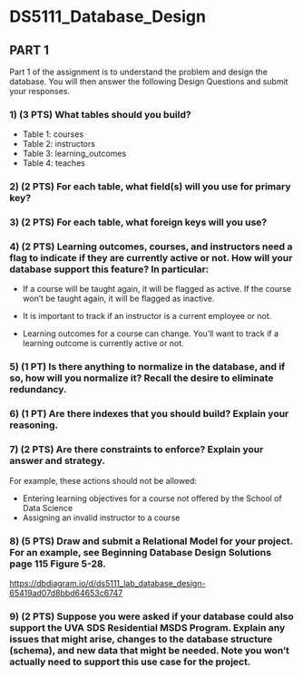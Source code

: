 # DS5111_Database_Design

## PART 1
Part 1 of the assignment is to understand the problem and design the database.
You will then answer the following Design Questions and submit your responses.

### 1) (3 PTS) What tables should you build?

- Table 1: courses
- Table 2: instructors
- Table 3: learning_outcomes
- Table 4: teaches

### 2) (2 PTS) For each table, what field(s) will you use for primary key? 

### 3) (2 PTS) For each table, what foreign keys will you use?

### 4) (2 PTS) Learning outcomes, courses, and instructors need a flag to indicate if they are currently active or not. How will your database support this feature? In particular:

- If a course will be taught again, it will be flagged as active. If the course won’t be taught again, it will be flagged as inactive.

- It is important to track if an instructor is a current employee or not.

- Learning outcomes for a course can change. You’ll want to track if a learning outcome is currently active or not.

### 5) (1 PT) Is there anything to normalize in the database, and if so, how will you normalize it? Recall the desire to eliminate redundancy.

### 6) (1 PT) Are there indexes that you should build? Explain your reasoning.

### 7) (2 PTS) Are there constraints to enforce? Explain your answer and strategy.
For example, these actions should not be allowed:
- Entering learning objectives for a course not offered by the School of Data Science
- Assigning an invalid instructor to a course

### 8) (5 PTS) Draw and submit a Relational Model for your project. For an example, see Beginning Database Design Solutions page 115 Figure 5-28.

https://dbdiagram.io/d/ds5111_lab_database_design-65419ad07d8bbd64653c6747

### 9) (2 PTS) Suppose you were asked if your database could also support the UVA SDS Residential MSDS Program. Explain any issues that might arise, changes to the database structure (schema), and new data that might be needed. Note you won’t actually need to support this use case for the project.
